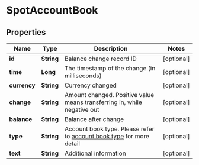 

# SpotAccountBook

## Properties

Name | Type | Description | Notes
------------ | ------------- | ------------- | -------------
**id** | **String** | Balance change record ID |  [optional]
**time** | **Long** | The timestamp of the change (in milliseconds) |  [optional]
**currency** | **String** | Currency changed |  [optional]
**change** | **String** | Amount changed. Positive value means transferring in, while negative out |  [optional]
**balance** | **String** | Balance after change |  [optional]
**type** | **String** | Account book type.  Please refer to [account book type](#accountbook-type) for more detail |  [optional]
**text** | **String** | Additional information |  [optional]



